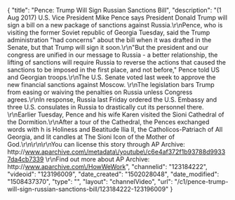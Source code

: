 {
    "title": "Pence: Trump Will Sign Russian Sanctions Bill",
    "description": "(1 Aug 2017) U.S. Vice President Mike Pence says President Donald Trump will sign a bill on a new package of sanctions against Russia.\r\nPence, who is visiting the former Soviet republic of Georgia Tuesday, said the Trump administration \"had concerns\" about the bill when it was drafted in the Senate, but that Trump will sign it soon.\r\n\"But the president and our congress are unified in our message to Russia - a better relationship, the lifting of sanctions will require Russia to reverse the actions that caused the sanctions to be imposed in the first place, and not before,\" Pence told US and Georgian troops.\r\nThe U.S. Senate voted last week to approve the new financial sanctions against Moscow. \r\nThe legislation bars Trump from easing or waiving the penalties on Russia unless Congress agrees.\r\nIn response, Russia last Friday ordered the U.S. Embassy and three U.S. consulates in Russia to drastically cut its personnel there. \r\nEarlier Tuesday, Pence and his wife Karen visited the Sioni Cathedral of the Dormition.\r\nAfter a tour of the Cathedral, the Pences exchanged words with h is Holiness and Beatitude Ilia II, the Catholicos-Patriach of All Georgia, and lit candles at The Sioni Icon of the Mother of God.\r\n\r\n\r\nYou can license this story through AP Archive: http:\/\/www.aparchive.com\/metadata\/youtube\/c6e4af372f1b93788d99337da4cb7339 \r\nFind out more about AP Archive: http:\/\/www.aparchive.com\/HowWeWork",
    "channelid": "123184222",
    "videoid": "123196009",
    "date_created": "1502028048",
    "date_modified": "1508437370",
    "type": "",
    "layout": "channelVideo",
    "url": "\/c1\/pence-trump-will-sign-russian-sanctions-bill\/123184222-123196009"
}